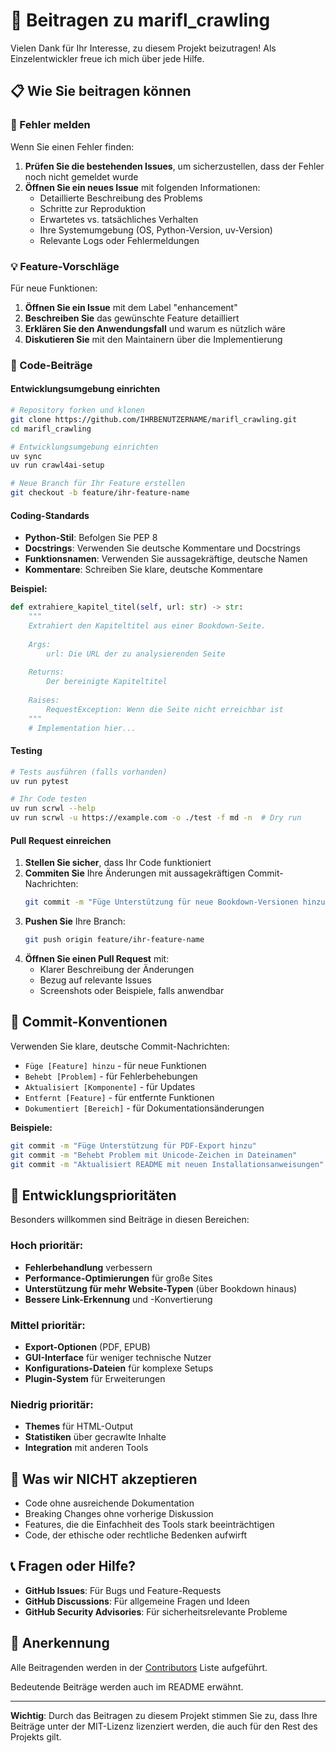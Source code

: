 # 🤝 Beitragen zu marifl_crawling

Vielen Dank für Ihr Interesse, zu diesem Projekt beizutragen! Als Einzelentwickler freue ich mich über jede Hilfe.

## 📋 Wie Sie beitragen können

### 🐛 Fehler melden

Wenn Sie einen Fehler finden:

1. **Prüfen Sie die bestehenden Issues**, um sicherzustellen, dass der Fehler noch nicht gemeldet wurde
2. **Öffnen Sie ein neues Issue** mit folgenden Informationen:
   - Detaillierte Beschreibung des Problems
   - Schritte zur Reproduktion
   - Erwartetes vs. tatsächliches Verhalten
   - Ihre Systemumgebung (OS, Python-Version, uv-Version)
   - Relevante Logs oder Fehlermeldungen

### 💡 Feature-Vorschläge

Für neue Funktionen:

1. **Öffnen Sie ein Issue** mit dem Label "enhancement"
2. **Beschreiben Sie** das gewünschte Feature detailliert
3. **Erklären Sie den Anwendungsfall** und warum es nützlich wäre
4. **Diskutieren Sie** mit den Maintainern über die Implementierung

### 🔧 Code-Beiträge

#### Entwicklungsumgebung einrichten

```bash
# Repository forken und klonen
git clone https://github.com/IHRBENUTZERNAME/marifl_crawling.git
cd marifl_crawling

# Entwicklungsumgebung einrichten
uv sync
uv run crawl4ai-setup

# Neue Branch für Ihr Feature erstellen
git checkout -b feature/ihr-feature-name
```

#### Coding-Standards

- **Python-Stil**: Befolgen Sie PEP 8
- **Docstrings**: Verwenden Sie deutsche Kommentare und Docstrings
- **Funktionsnamen**: Verwenden Sie aussagekräftige, deutsche Namen
- **Kommentare**: Schreiben Sie klare, deutsche Kommentare

**Beispiel:**
```python
def extrahiere_kapitel_titel(self, url: str) -> str:
    """
    Extrahiert den Kapiteltitel aus einer Bookdown-Seite.
    
    Args:
        url: Die URL der zu analysierenden Seite
        
    Returns:
        Der bereinigte Kapiteltitel
        
    Raises:
        RequestException: Wenn die Seite nicht erreichbar ist
    """
    # Implementation hier...
```

#### Testing

```bash
# Tests ausführen (falls vorhanden)
uv run pytest

# Ihr Code testen
uv run scrwl --help
uv run scrwl -u https://example.com -o ./test -f md -n  # Dry run
```

#### Pull Request einreichen

1. **Stellen Sie sicher**, dass Ihr Code funktioniert
2. **Commiten Sie** Ihre Änderungen mit aussagekräftigen Commit-Nachrichten:
   ```bash
   git commit -m "Füge Unterstützung für neue Bookdown-Versionen hinzu"
   ```
3. **Pushen Sie** Ihre Branch:
   ```bash
   git push origin feature/ihr-feature-name
   ```
4. **Öffnen Sie einen Pull Request** mit:
   - Klarer Beschreibung der Änderungen
   - Bezug auf relevante Issues
   - Screenshots oder Beispiele, falls anwendbar

## 📝 Commit-Konventionen

Verwenden Sie klare, deutsche Commit-Nachrichten:

- `Füge [Feature] hinzu` - für neue Funktionen
- `Behebt [Problem]` - für Fehlerbehebungen
- `Aktualisiert [Komponente]` - für Updates
- `Entfernt [Feature]` - für entfernte Funktionen
- `Dokumentiert [Bereich]` - für Dokumentationsänderungen

**Beispiele:**
```bash
git commit -m "Füge Unterstützung für PDF-Export hinzu"
git commit -m "Behebt Problem mit Unicode-Zeichen in Dateinamen"
git commit -m "Aktualisiert README mit neuen Installationsanweisungen"
```

## 🎯 Entwicklungsprioritäten

Besonders willkommen sind Beiträge in diesen Bereichen:

### Hoch prioritär:
- **Fehlerbehandlung** verbessern
- **Performance-Optimierungen** für große Sites
- **Unterstützung für mehr Website-Typen** (über Bookdown hinaus)
- **Bessere Link-Erkennung** und -Konvertierung

### Mittel prioritär:
- **Export-Optionen** (PDF, EPUB)
- **GUI-Interface** für weniger technische Nutzer
- **Konfigurations-Dateien** für komplexe Setups
- **Plugin-System** für Erweiterungen

### Niedrig prioritär:
- **Themes** für HTML-Output
- **Statistiken** über gecrawlte Inhalte
- **Integration** mit anderen Tools

## 🚫 Was wir NICHT akzeptieren

- Code ohne ausreichende Dokumentation
- Breaking Changes ohne vorherige Diskussion
- Features, die die Einfachheit des Tools stark beeinträchtigen
- Code, der ethische oder rechtliche Bedenken aufwirft

## 📞 Fragen oder Hilfe?

- **GitHub Issues**: Für Bugs und Feature-Requests
- **GitHub Discussions**: Für allgemeine Fragen und Ideen
- **GitHub Security Advisories**: Für sicherheitsrelevante Probleme

## 🙏 Anerkennung

Alle Beitragenden werden in der [Contributors](https://github.com/marifl/marifl_crawling/graphs/contributors) Liste aufgeführt.

Bedeutende Beiträge werden auch im README erwähnt.

---

**Wichtig**: Durch das Beitragen zu diesem Projekt stimmen Sie zu, dass Ihre Beiträge unter der MIT-Lizenz lizenziert werden, die auch für den Rest des Projekts gilt.
